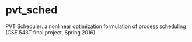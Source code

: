 # pvt_sched
PVT Scheduler: a nonlinear optimization formulation of process scheduling (CSE 543T final project, Spring 2016)
